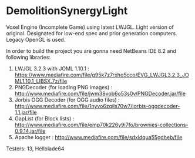 # DemolitionSynergyLight
Voxel Engine (Incomplete Game) using latest LWJGL. Light version of original.
Designated for low-end spec and prior generation computers. Legacy OpenGL is used.

In order to build the project you are gonna need NetBeans IDE 8.2 and following libraries:

1. LWJGL 3.2.3 with JOML 1.10.1 : https://www.mediafire.com/file/g95k7z7rxho5cco/EVG_LWJGL3.2.3_JOML1.10.1_LIBSX.7z/file
2. PNGDecoder (for loading PNG images) : http://www.mediafire.com/file/jwm38vob6o53s0v/PNGDecoder.jar/file
3. Jorbis OGG Decoder (for OGG audio files) : http://www.mediafire.com/file/1nyvo6zqils70w7/jorbis-oggdecoder-1.1.jar/file
4. GapList (for Block lists) : http://www.mediafire.com/file/emp70k226y9i7fo/brownies-collections-0.9.14.jar/file
5. Apache logger : http://www.mediafire.com/file/sdxldqua55gdheb/file

Testers: 13, Hellblade64
